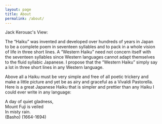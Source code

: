 ```yaml
---
layout: page
title: About
permalink: /about/
---
```


Jack Kerouac's View:

The “Haiku” was invented and developed over hundreds of years in Japan to be a complete poem in seventeen syllables and to pack in a whole vision of life in three short lines. A “Western Haiku” need not concern itself with the seventeen syllables since Western languages cannot adapt themselves to the fluid syllabic Japanese. I propose that the “Western Haiku” simply say a lot in three short lines in any Western language. 

Above all a Haiku must be very simple and free of all poetic trickery and make a little picture and yet be as airy and graceful as a Vivaldi Pastorella. Here is a great Japanese Haiku that is simpler and prettier than any Haiku I could ever write in any language:

A day of quiet gladness,  
Mount Fuji is veiled  
In misty rain.  
(Basho) (1664-1694)

